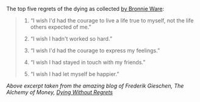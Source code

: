 

The top five regrets of the dying as collected [by Bronnie Ware](https://substack.com/redirect/b5535247-1fc5-40f1-abd4-7d0c3fb1b253?j=eyJ1IjoiMWdjZXIifQ.MC8xi29GZRnJms0bMnfgrJDdm9pKyupFJPylX5T_ILQ):

> 1) “I wish I'd had the courage to live a life true to myself, not the life others expected of me.”
> 
> 2) “I wish I hadn't worked so hard.”
> 
> 3) “I wish I'd had the courage to express my feelings.”
> 
> 4) “I wish I had stayed in touch with my friends.”
> 
> 5) “I wish I had let myself be happier.”

*Above excerpt taken from the amazing blog of Frederik Gieschen, The Alchemy of Money, [Dying Without Regrets](https://alchemy.substack.com/p/dying-without-regrets-how-to-see?utm_source=post-email-title&publication_id=71425&post_id=147955962&utm_campaign=email-post-title&isFreemail=true&r=1gcer&triedRedirect=true&utm_medium=email)*

